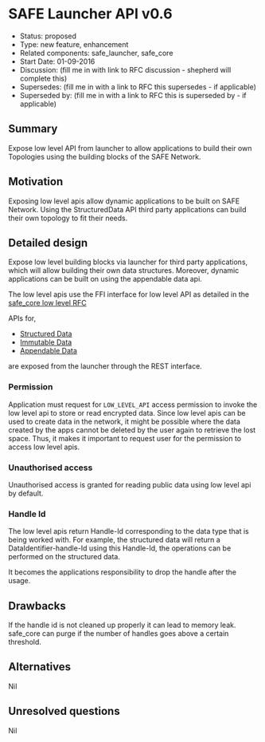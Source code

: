 # SAFE Launcher API v0.6

- Status: proposed
- Type: new feature, enhancement
- Related components: safe_launcher, safe_core
- Start Date: 01-09-2016
- Discussion: (fill me in with link to RFC discussion - shepherd will complete this)
- Supersedes: (fill me in with a link to RFC this supersedes - if applicable)
- Superseded by: (fill me in with a link to RFC this is superseded by - if applicable)

## Summary

Expose low level API from launcher to allow applications to build their own Topologies
using the building blocks of the SAFE Network.

## Motivation

Exposing low level apis allow dynamic applications to be built on SAFE Network.
Using the StructuredData API third party applications can build their own topology to
fit their needs.

## Detailed design

Expose low level building blocks via launcher for third party applications, which
will allow building their own data structures. Moreover, dynamic applications can be
built on using the appendable data api.

The low level apis use the FFI interface for low level API as detailed in the
[safe_core low level RFC](https://github.com/maidsafe/rfcs/blob/master/text/0041-low-level-api/0041-low-level-api.md)

APIs for,
- [Structured Data](./api/structured_data.md)
- [Immutable Data](./api/immutable_data.md)
- [Appendable Data](./api/appendable_data.md)

are exposed from the launcher through the REST interface.

### Permission

Application must request for `LOW_LEVEL_API` access permission to invoke the low level api to store or
read encrypted data.
Since low level apis can be used to create data in the network, it might be possible where
the data created by the apps cannot be deleted by the user again to retrieve the lost space.
Thus, it makes it important to request user for the permission to access low level apis.

### Unauthorised access

Unauthorised access is granted for reading public data using low level api by default.


### Handle Id

The low level apis return Handle-Id corresponding to the data type that is being worked with.
For example, the structured data will return a DataIdentifier-handle-Id using this Handle-Id,
the operations can be performed on the structured data.

It becomes the applications responsibility to drop the handle after the usage.


## Drawbacks

If the handle id is not cleaned up properly it can lead to memory leak. safe_core
can purge if the number of handles goes above a certain threshold.

## Alternatives

Nil

## Unresolved questions

Nil

